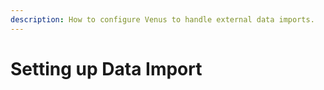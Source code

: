 ```yaml
---
description: How to configure Venus to handle external data imports.
---
```


# Setting up Data Import

